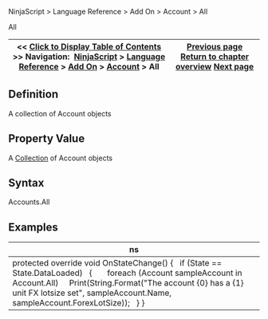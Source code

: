 ﻿
NinjaScript > Language Reference > Add On > Account > All

All

| << [Click to Display Table of Contents](all.md) >> **Navigation:**     [NinjaScript](ninjascript-1.md) > [Language Reference](language_reference_wip-1.md) > [Add On](add_on-1.md) > [Account](account_class-1.md) > All | [Previous page](accountstatusupdate-1.md) [Return to chapter overview](account_class-1.md) [Next page](cancel-1.md) |
| --- | --- |
## Definition
A collection of Account objects
 
## Property Value
A [Collection](https://msdn.microsoft.com/en-us/library/ms132397(v=vs.110).aspx) of Account objects
 
## Syntax
Accounts.All
## 
## Examples

| ns |
| --- |
| protected override void OnStateChange() {    if (State == State.DataLoaded)    {        foreach (Account sampleAccount in Account.All)     Print(String.Format("The account {0} has a {1} unit FX lotsize set", sampleAccount.Name, sampleAccount.ForexLotSize));    } } |
